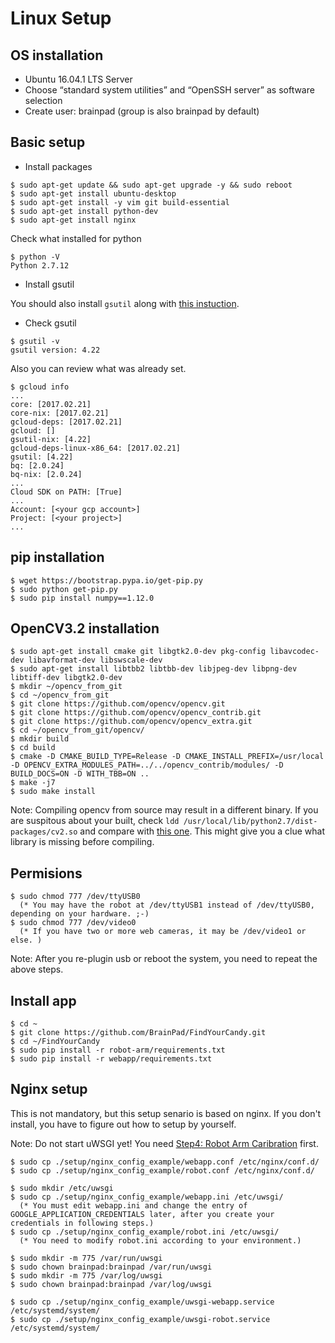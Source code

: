 Linux Setup
===

## OS installation
- Ubuntu 16.04.1 LTS Server   
- Choose “standard system utilities” and “OpenSSH server” as software selection
- Create user:  brainpad (group is also brainpad by default)

## Basic setup
- Install packages
```
$ sudo apt-get update && sudo apt-get upgrade -y && sudo reboot
$ sudo apt-get install ubuntu-desktop
$ sudo apt-get install -y vim git build-essential
$ sudo apt-get install python-dev
$ sudo apt-get install nginx
```
Check what installed for python
```
$ python -V
Python 2.7.12
```

- Install gsutil

 You should also install `gsutil` along with [this instuction](https://cloud.google.com/sdk/docs/quickstart-linux).
- Check gsutil
```
$ gsutil -v
gsutil version: 4.22
```
Also you can review what was already set.
```
$ gcloud info
...
core: [2017.02.21]
core-nix: [2017.02.21]
gcloud-deps: [2017.02.21]
gcloud: []
gsutil-nix: [4.22]
gcloud-deps-linux-x86_64: [2017.02.21]
gsutil: [4.22]
bq: [2.0.24]
bq-nix: [2.0.24]
...
Cloud SDK on PATH: [True]
...
Account: [<your gcp account>]
Project: [<your project>]
...
```


## pip installation
```
$ wget https://bootstrap.pypa.io/get-pip.py
$ sudo python get-pip.py
$ sudo pip install numpy==1.12.0
```

## OpenCV3.2 installation
```
$ sudo apt-get install cmake git libgtk2.0-dev pkg-config libavcodec-dev libavformat-dev libswscale-dev
$ sudo apt-get install libtbb2 libtbb-dev libjpeg-dev libpng-dev libtiff-dev libgtk2.0-dev
$ mkdir ~/opencv_from_git
$ cd ~/opencv_from_git
$ git clone https://github.com/opencv/opencv.git
$ git clone https://github.com/opencv/opencv_contrib.git
$ git clone https://github.com/opencv/opencv_extra.git
$ cd ~/opencv_from_git/opencv/
$ mkdir build
$ cd build
$ cmake -D CMAKE_BUILD_TYPE=Release -D CMAKE_INSTALL_PREFIX=/usr/local -D OPENCV_EXTRA_MODULES_PATH=../../opencv_contrib/modules/ -D BUILD_DOCS=ON -D WITH_TBB=ON ..
$ make -j7
$ sudo make install
```
Note: Compiling opencv from source may result in a different binary. If you are suspitous about your built, check `ldd /usr/local/lib/python2.7/dist-packages/cv2.so` and compare with [this one](./cv2_dependings.txt). This might give you a clue what library is missing before compiling.


## Permisions
```
$ sudo chmod 777 /dev/ttyUSB0
  (* You may have the robot at /dev/ttyUSB1 instead of /dev/ttyUSB0, depending on your hardware. ;-)
$ sudo chmod 777 /dev/video0
  (* If you have two or more web cameras, it may be /dev/video1 or else. )
```
Note: After you re-plugin usb or reboot the system, you need to repeat the above steps.

## Install app
```
$ cd ~
$ git clone https://github.com/BrainPad/FindYourCandy.git
$ cd ~/FindYourCandy
$ sudo pip install -r robot-arm/requirements.txt
$ sudo pip install -r webapp/requirements.txt
```

## Nginx setup
This is not mandatory, but this setup senario is based on nginx.
If you don't install, you have to figure out how to setup by yourself.

Note: Do not start uWSGI yet! You need [Step4: Robot Arm Caribration](./README.md) first.

```
$ sudo cp ./setup/nginx_config_example/webapp.conf /etc/nginx/conf.d/
$ sudo cp ./setup/nginx_config_example/robot.conf /etc/nginx/conf.d/

$ sudo mkdir /etc/uwsgi
$ sudo cp ./setup/nginx_config_example/webapp.ini /etc/uwsgi/
  (* You must edit webapp.ini and change the entry of GOOGLE_APPLICATION_CREDENTIALS later, after you create your credentials in following steps.)
$ sudo cp ./setup/nginx_config_example/robot.ini /etc/uwsgi/
  (* You need to modify robot.ini according to your environment.)

$ sudo mkdir -m 775 /var/run/uwsgi
$ sudo chown brainpad:brainpad /var/run/uwsgi
$ sudo mkdir -m 775 /var/log/uwsgi
$ sudo chown brainpad:brainpad /var/log/uwsgi

$ sudo cp ./setup/nginx_config_example/uwsgi-webapp.service /etc/systemd/system/
$ sudo cp ./setup/nginx_config_example/uwsgi-robot.service /etc/systemd/system/
```
